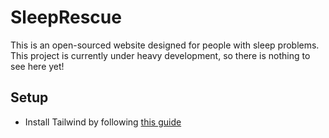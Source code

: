 # SleepRescue

This is an open-sourced website designed for people with sleep problems. This project is currently under heavy development, so there is nothing to see here yet!

## Setup

- Install Tailwind by following [this guide](https://medium.com/everyday-elixir/how-to-add-tailwindcss-to-your-phoenix-project-e2250ad31ace)